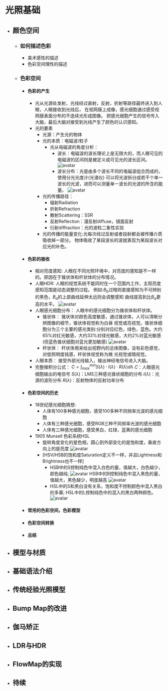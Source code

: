 # 光照基础
+ ## 颜色空间
  + ### 如何描述色彩
    + 美术感性的描述
    + 色彩空间理性的描述
  + ### 色彩空间
    + #### 色彩的产生
        + 光从光源处发射，光线经过直射，反射，折射等路径最终进入到人眼，人眼接收到光线后，
        在视网膜上成像，感光细胞通过感受视网膜表面分布的不连续光形成图像。
        把感光细胞产生的信号传入大脑，最后大脑对接受到光线产生了颜色的认识感知。
        + 光的要素
            + 光源：产生光的物体
            + 光的本质：电磁波/粒子
              + 光从电磁波的角度分析：
                + 波长：电磁波的波长理论上是无限大的，而人眼可见的电磁波的区间则是被定义成可见光的波长区间。
                ![avatar](https://github.com/Thousandyearsofwar/100TA_Note/blob/main/Image/2.1Texture/VisibleLight.png?raw=true)
                + 波长分布：光是由多个波长不同的电磁波组合而成的，使用分光光度计(光谱仪)
                可以将光波拆分成若干个单一波长的光波，进而可以测量单一波长的光波的所含的能
                量。
                ![avatar](https://github.com/Thousandyearsofwar/100TA_Note/blob/main/Image/2.1Texture/spectrometer.png?raw=true)
            + 光的传播路径：
                + 辐射Radiation
                + 折射Refraction
                + 散射Scattering：SSR
                + 反射Reflection：漫反射diffuse，镜面反射
                + 衍射diffraction：光的波粒二象性实验
            + 光的传播的能量变化:光每次经过反射或者投射都会被传播介质吸收掉一部分。
            物体吸收了某段波长的波就表现为某段波长对应光的补色。
    + #### 色彩的接收
        + 相对亮度感知:
            人眼在不同光照环境中，对亮度的感知是不一样的。原因在于锥状体和杆状体的分布情况。
        + 人眼HDR:
            人眼的视觉系统不能同时在一个范围内工作，主观亮度感知范围是动态调整的过程。
            例如:$B_b$过暗则直接感知为不可辨别的黑色，$B_a$的上部曲线延伸太远则会调整感知
            曲线提高到比$B_a$更高的水平。
            ![avatar](https://github.com/Thousandyearsofwar/100TA_Note/blob/main/Image/2.1Texture/HDR.png?raw=true)
        + 人眼感光细胞分布：
        人眼中的感光细胞分为锥状体和杆状体。
            + 锥状体：
            锥状体对颜色高度敏感，通过锥状体，人可以清晰分辨图像的细节，锥状体视觉称为白昼
            视觉或亮视觉。锥状体细胞分为三个主要的感光类别:分别对应红色，绿色，蓝色。大约
            65%对红光敏感，大约33%对绿光敏感，大约2%对蓝光敏感(但蓝色锥状细胞对蓝光更加敏感)
            ![avatar](https://github.com/Thousandyearsofwar/100TA_Note/blob/main/Image/2.1Texture/cell.png?raw=true)
            + 杆状体：
            杆状体用来给出视野内的总体图像，没有彩色感觉，对低照明度铭感，杆状体视觉称为微
            光视觉或暗视觉。
        + 人眼本质：
            接受外部光线输入，输出神经电信号进入大脑。
        + 完整微积分公式：
        $C=\int_{max}^{min}S(\lambda ) \cdot I(\lambda ) \cdot R(\lambda )d\lambda$
        $C$：人眼感光细胞输出的电信号
        $S(\lambda)$：LMS三种感光锥状细胞的分布
        $I(\lambda)$：光源的波形分布
        $R(\lambda)$：反射物体的反射功率分布
    + #### 色彩空间的历史
        + 18世纪感光细胞猜想:
            + 人体有100多种感光细胞，感受100多种不同频率光波的感光细胞
            + 人体有三种感光细胞，感受RGB三种不同频率光波的感光细胞
            + 人体有三种感光细胞，感受黑白，红绿，蓝黄的感光细胞
        + 1905 Munsell 色彩系统HSL 
            + 旋转角度变化的是色相，圆心到外部变化的是饱和度，垂直方向上的是亮度
            ![avatar](https://github.com/Thousandyearsofwar/100TA_Note/blob/main/Image/2.1Texture/HSL.png?raw=true)
            + [HSV/HSB的饱和度Saturation定义不一样，并且Lightness和Brightness也不一样]
              + HSB中的S控制纯色中混入白色的量，值越大，白色越少，颜色越纯;
            ![avatar](https://github.com/Thousandyearsofwar/100TA_Note/blob/main/Image/2.1Texture/HSB0.png?raw=true)
            HSB中的B控制纯色中混入黑色的量，值越大，黑色越少，明度越高
            ![avatar](https://github.com/Thousandyearsofwar/100TA_Note/blob/main/Image/2.1Texture/HSB1.png?raw=true)
              + HSL中的S和黑白没有关系，饱和度不控制颜色中混入黑白的多寡;
            HSL中的L控制纯色中的混入的黑白两种颜色。
            ![avatar](https://github.com/Thousandyearsofwar/100TA_Note/blob/main/Image/2.1Texture/HSL1.png?raw=true)
    + #### 常用的色彩空间，色彩模型
    + #### 色彩空间转换
    + #### 总结
+ ## 模型与材质
+ ## 基础语法介绍
+ ## 传统经验光照模型
+ ## Bump Map的改进
+ ## 伽马矫正
+ ## LDR与HDR
+ ## FlowMap的实现
+ ## 待续